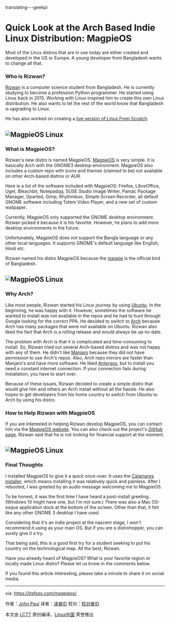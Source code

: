 translating---geekpi

Quick Look at the Arch Based Indie Linux Distribution: MagpieOS
======
Most of the Linux distros that are in use today are either created and developed in the US or Europe. A young developer from Bangladesh wants to change all that.

### Who is Rizwan?

[Rizwan][1] is a computer science student from Bangladesh. He is currently studying to become a profession Python programmer. He started using Linux back in 2015. Working with Linux inspired him to create this own Linux distribution. He also wants to let the rest of the world know that Bangladesh is upgrading to Linux.

He has also worked on creating a [live version of Linux From Scratch][2].

## ![MagpieOS Linux][3]

### What is MagpieOS?

Rizwan's new distro is named MagpieOS. [MagpieOS][4] is very simple. It is basically Arch with the GNOME3 desktop environment. MagpieOS also includes a custom repo with icons and themes (claimed to be) not available on other Arch-based distros or AUR.

Here is a list of the software included with MagpieOS: Firefox, LibreOffice, Uget, Bleachbit, Notepadqq, SUSE Studio Image Writer, Pamac Package Manager, Gparted, Gimp, Rhythmbox, Simple Screen Recorder, all default GNOME software including Totem Video Player, and a new set of custom wallpaper.

Currently, MagpieOS only supported the GNOME desktop environment. Rizwan picked it because it is his favorite. However, he plans to add more desktop environments in the future.

Unfortunately, MagpieOS does not support the Bangla language or any other local languages. It supports GNOME's default language like English, Hindi etc.

Rizwan named his distro MagpieOS because the [magpie][5] is the official bird of Bangladesh.

## ![MagpieOS Linux][6]

### Why Arch?

Like most people, Rizwan started his Linux journey by using [Ubuntu][7]. In the beginning, he was happy with it. However, sometimes the software he wanted to install was not available in the repos and he had to hunt through Google looking for the correct PPA. He decided to switch to [Arch][8] because Arch has many packages that were not available on Ubuntu. Rizwan also liked the fact that Arch is a rolling release and would always be up-to-date.

The problem with Arch is that it is complicated and time-consuming to install. So, Rizwan tried out several Arch-based distros and was not happy with any of them. He didn't like [Manjaro][9] because they did not have permission to use Arch's repos. Also, Arch repo mirrors are faster than Manjaro's and have more software. He liked [Antergos][10], but to install you need a constant internet connection. If your connection fails during installation, you have to start over.

Because of these issues, Rizwan decided to create a simple distro that would give him and others an Arch install without all the hassle. He also hopes to get developers from his home country to switch from Ubuntu to Arch by using his distro.

### How to Help Rizwan with MagpieOS

If you are interested in helping Rizwan develop MagpieOS, you can contact him via the [MagpieOS website][4]. You can also check out the project's [GitHub page][11]. Rizwan said that he is not looking for financial support at the moment.

## ![MagpieOS Linux][12]

### Final Thoughts

I installed MagpieOS to give it a quick once-over. It uses the [Calamares installer][13], which means installing it was relatively quick and painless. After I rebooted, I was greeted by an audio message welcoming me to MagpieOS.

To be honest, it was the first time I have heard a post-install greeting. (Windows 10 might have one, but I'm not sure.) There was also a Mac OS-esque application dock at the bottom of the screen. Other than that, it felt like any other GNOME 3 desktop I have used.

Considering that it's an indie project at the nascent stage, I won't recommend it using as your main OS. But if you are a distrohopper, you can surely give it a try.

That being said, this is a good first try for a student seeking to put his country on the technological map. All the best, Rizwan.

Have you already heard of MagpieOS? What is your favorite region or locally made Linux distro? Please let us know in the comments below.

If you found this article interesting, please take a minute to share it on social media.

--------------------------------------------------------------------------------

via: https://itsfoss.com/magpieos/

作者：[John Paul][a]
译者：[译者ID](https://github.com/译者ID)
校对：[校对者ID](https://github.com/校对者ID)

本文由 [LCTT](https://github.com/LCTT/TranslateProject) 原创编译，[Linux中国](https://linux.cn/) 荣誉推出

[a]: https://itsfoss.com/author/john/
[1]:https://twitter.com/Linux_Saikat
[2]:https://itsfoss.com/linux-from-scratch-live-cd/
[3]:https://itsfoss.com/wp-content/uploads/2018/01/magpieos1.jpg
[4]:http://www.magpieos.net
[5]:https://en.wikipedia.org/wiki/Magpie
[6]:https://itsfoss.com/wp-content/uploads/2018/01/magpieos2.jpg
[7]:https://www.ubuntu.com
[8]:https://www.archlinux.org
[9]:http://manjaro.org
[10]:https://antergos.com
[11]:https://github.com/Rizwan-Hasan/MagpieOS
[12]:https://itsfoss.com/wp-content/uploads/2018/01/magpieos3.png
[13]:https://calamares.io

